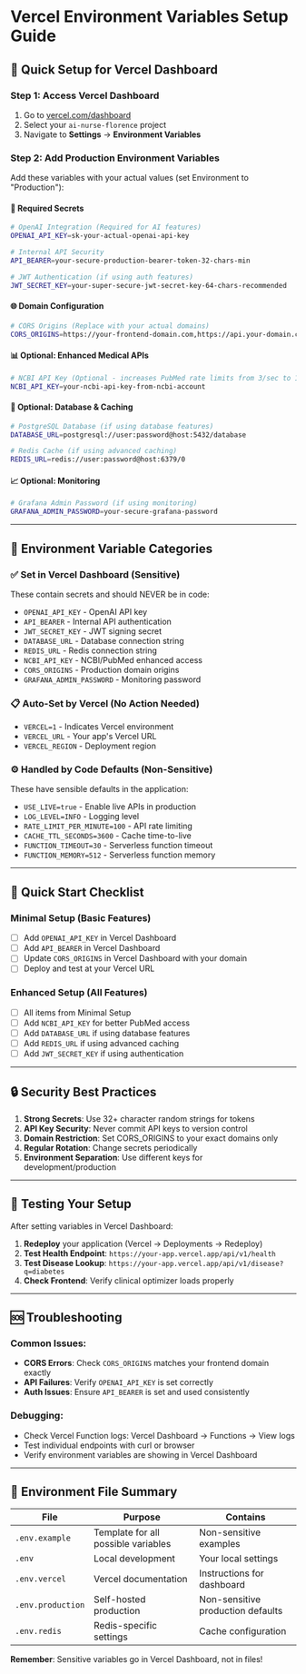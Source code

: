 # Vercel Environment Variables Setup Guide

## 🎯 **Quick Setup for Vercel Dashboard**

### **Step 1: Access Vercel Dashboard**
1. Go to [vercel.com/dashboard](https://vercel.com/dashboard)
2. Select your `ai-nurse-florence` project
3. Navigate to **Settings** → **Environment Variables**

### **Step 2: Add Production Environment Variables**
Add these variables with your actual values (set Environment to "Production"):

#### **🔐 Required Secrets**
```bash
# OpenAI Integration (Required for AI features)
OPENAI_API_KEY=sk-your-actual-openai-api-key

# Internal API Security
API_BEARER=your-secure-production-bearer-token-32-chars-min

# JWT Authentication (if using auth features)
JWT_SECRET_KEY=your-super-secure-jwt-secret-key-64-chars-recommended
```

#### **🌐 Domain Configuration**
```bash
# CORS Origins (Replace with your actual domains)
CORS_ORIGINS=https://your-frontend-domain.com,https://api.your-domain.com
```

#### **📊 Optional: Enhanced Medical APIs**
```bash
# NCBI API Key (Optional - increases PubMed rate limits from 3/sec to 10/sec)
NCBI_API_KEY=your-ncbi-api-key-from-ncbi-account
```

#### **💾 Optional: Database & Caching**
```bash
# PostgreSQL Database (if using database features)
DATABASE_URL=postgresql://user:password@host:5432/database

# Redis Cache (if using advanced caching)
REDIS_URL=redis://user:password@host:6379/0
```

#### **📈 Optional: Monitoring**
```bash
# Grafana Admin Password (if using monitoring)
GRAFANA_ADMIN_PASSWORD=your-secure-grafana-password
```

---

## 🔧 **Environment Variable Categories**

### **✅ Set in Vercel Dashboard (Sensitive)**
These contain secrets and should NEVER be in code:
- `OPENAI_API_KEY` - OpenAI API key
- `API_BEARER` - Internal API authentication
- `JWT_SECRET_KEY` - JWT signing secret
- `DATABASE_URL` - Database connection string
- `REDIS_URL` - Redis connection string
- `NCBI_API_KEY` - NCBI/PubMed enhanced access
- `CORS_ORIGINS` - Production domain origins
- `GRAFANA_ADMIN_PASSWORD` - Monitoring password

### **📋 Auto-Set by Vercel (No Action Needed)**
- `VERCEL=1` - Indicates Vercel environment
- `VERCEL_URL` - Your app's Vercel URL
- `VERCEL_REGION` - Deployment region

### **⚙️ Handled by Code Defaults (Non-Sensitive)**
These have sensible defaults in the application:
- `USE_LIVE=true` - Enable live APIs in production
- `LOG_LEVEL=INFO` - Logging level
- `RATE_LIMIT_PER_MINUTE=100` - API rate limiting
- `CACHE_TTL_SECONDS=3600` - Cache time-to-live
- `FUNCTION_TIMEOUT=30` - Serverless function timeout
- `FUNCTION_MEMORY=512` - Serverless function memory

---

## 🚀 **Quick Start Checklist**

### **Minimal Setup (Basic Features)**
- [ ] Add `OPENAI_API_KEY` in Vercel Dashboard
- [ ] Add `API_BEARER` in Vercel Dashboard  
- [ ] Update `CORS_ORIGINS` in Vercel Dashboard with your domain
- [ ] Deploy and test at your Vercel URL

### **Enhanced Setup (All Features)**
- [ ] All items from Minimal Setup
- [ ] Add `NCBI_API_KEY` for better PubMed access
- [ ] Add `DATABASE_URL` if using database features
- [ ] Add `REDIS_URL` if using advanced caching
- [ ] Add `JWT_SECRET_KEY` if using authentication

---

## 🔒 **Security Best Practices**

1. **Strong Secrets**: Use 32+ character random strings for tokens
2. **API Key Security**: Never commit API keys to version control
3. **Domain Restriction**: Set CORS_ORIGINS to your exact domains only
4. **Regular Rotation**: Change secrets periodically
5. **Environment Separation**: Use different keys for development/production

---

## 🧪 **Testing Your Setup**

After setting variables in Vercel Dashboard:

1. **Redeploy** your application (Vercel → Deployments → Redeploy)
2. **Test Health Endpoint**: `https://your-app.vercel.app/api/v1/health`
3. **Test Disease Lookup**: `https://your-app.vercel.app/api/v1/disease?q=diabetes`
4. **Check Frontend**: Verify clinical optimizer loads properly

---

## 🆘 **Troubleshooting**

### **Common Issues:**
- **CORS Errors**: Check `CORS_ORIGINS` matches your frontend domain exactly
- **API Failures**: Verify `OPENAI_API_KEY` is set correctly
- **Auth Issues**: Ensure `API_BEARER` is set and used consistently

### **Debugging:**
- Check Vercel Function logs: Vercel Dashboard → Functions → View logs
- Test individual endpoints with curl or browser
- Verify environment variables are showing in Vercel Dashboard

---

## 📝 **Environment File Summary**

| File | Purpose | Contains |
|------|---------|----------|
| `.env.example` | Template for all possible variables | Non-sensitive examples |
| `.env` | Local development | Your local settings |
| `.env.vercel` | Vercel documentation | Instructions for dashboard |
| `.env.production` | Self-hosted production | Non-sensitive production defaults |
| `.env.redis` | Redis-specific settings | Cache configuration |

**Remember**: Sensitive variables go in Vercel Dashboard, not in files!
